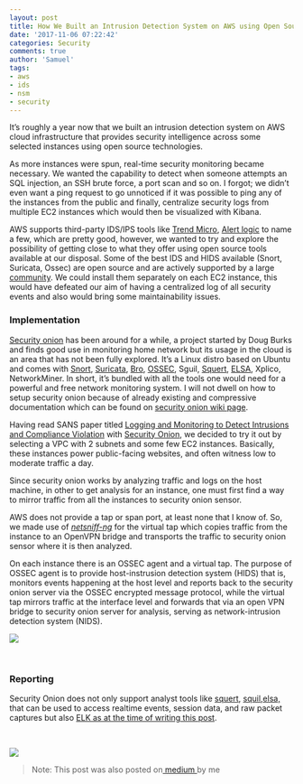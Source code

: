 ```yaml
---
layout: post
title: How We Built an Intrusion Detection System on AWS using Open Source Tools
date: '2017-11-06 07:22:42'
categories: Security
comments: true
author: 'Samuel'
tags:
- aws
- ids
- nsm
- security
---
```



It’s roughly a year now that we built an intrusion detection system on AWS cloud infrastructure that provides security intelligence across some selected instances using open source technologies.

As more instances were spun, real-time security monitoring became necessary. We wanted the capability to detect when someone attempts an SQL injection, an SSH brute force, a port scan and so on. I forgot; we didn’t even want a ping request to go unnoticed if it was possible to ping any of the instances from the public and finally, centralize security logs from multiple EC2 instances which would then be visualized with Kibana.

AWS supports third-party IDS/IPS tools like [Trend Micro](about:invalid#zSoyz), [Alert logic](https://www.alertlogic.com) to name a few, which are pretty good, however, we wanted to try and explore the possibility of getting close to what they offer using open source tools available at our disposal. Some of the best IDS and HIDS available (Snort, Suricata, Ossec) are open source and are actively supported by a large [community](https://snort.org/community). We could install them separately on each EC2 instance, this would have defeated our aim of having a centralized log of all security events and also would bring some maintainability issues.

### Implementation

[Security onion](https://securityonion.net/) has been around for a while, a project started by Doug Burks and finds good use in monitoring home network but its usage in the cloud is an area that has not been fully explored. It’s a Linux distro based on Ubuntu and comes with [Snort](http://snort.org/), [Suricata](https://suricata-ids.org/), [Bro](https://www.bro.org/), [OSSEC](http://ossec.github.io/), Sguil, [Squert](http://www.squertproject.org/), [ELSA](https://github.com/mcholste/elsa), Xplico, NetworkMiner. In short, it’s bundled with all the tools one would need for a powerful and free network monitoring system. I will not dwell on how to setup security onion because of already existing and compressive documentation which can be found on [security onion wiki page](https://github.com/Security-Onion-Solutions/security-onion/wiki).

Having read SANS paper titled [Logging and Monitoring to Detect Intrusions and Compliance Violation](https://www.sans.org/reading-room/whitepapers/detection/logging-monitoring-detect-network-intrusions-compliance-violations-environment-33985) with [Security Onion](https://securityonion.net/), we decided to try it out by selecting a VPC with 2 subnets and some few EC2 instances. Basically, these instances power public-facing websites, and often witness low to moderate traffic a day.

Since security onion works by analyzing traffic and logs on the host machine, in other to get analysis for an instance, one must first find a way to mirror traffic from all the instances to security onion sensor.

AWS does not provide a tap or span port, at least none that I know of. So, we made use of [*netsniff-ng*](http://netsniff-ng.org/) for the virtual tap which copies traffic from the instance to an OpenVPN bridge and transports the traffic to security onion sensor where it is then analyzed.

On each instance there is an OSSEC agent and a virtual tap. The purpose of OSSEC agent is to provide host-instrusion detection system (HIDS) that is, monitors events happening at the host level and reports back to the security onion server via the OSSEC encrypted message protocol, while the virtual tap mirrors traffic at the interface level and forwards that via an open VPN bridge to security onion server for analysis, serving as network-intrusion detection system (NIDS).

![](http://res.cloudinary.com/samueljames/image/upload/v1524270406/New-VPC-with-Public-and-Private-Subnets1_mkd26h.png)

 

### Reporting

Security Onion does not only support analyst tools like [squert](http://www.squertproject.org/), [squil](https://bammv.github.io/sguil/index.html),[elsa, ](https://github.com/mcholste/elsa)that can be used to access realtime events, session data, and raw packet captures but also [ELK as at the time of writing this post](http://blog.securityonion.net/2017/09/elastic-stack-alpha-release-and.html).

 

![](https://cdn-images-1.medium.com/max/1000/1*dtWDTta-RHTkw-kbu7u-Zw.png)

> Note: This post was also posted on[ medium ](https://medium.com/@samuelabiodun/how-we-built-an-intrusion-detection-system-on-aws-using-open-source-tools-8b755e965d54)by me

 
